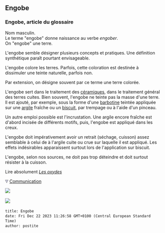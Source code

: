 ## Engobe
### Engobe, article du glossaire
 Nom masculin.  
Le terme "engobe" donne naissance au verbe _engober_.  
On "engobe" une terre.

L'engobe semble désigner plusieurs concepts et pratiques. Une définition synthétique paraît pourtant envisageable.

L'engobe colore les terres. Parfois, cette coloration est destinée à dissimuler une teinte naturelle, parfois non.

Par extension, on désigne souvent par ce terme une terre colorée.

L'engobe sert dans le traitement des [céramiques](ceramique.html), dans le traitement général des terres cuites. Bien souvent, l'engobe ne teinte pas la masse d'une terre. Il est ajouté, par exemple, sous la forme d'une [barbotine](barbotine.html) teintée appliquée sur une [argile](argile.html) fraîche ou un [biscuit](biscuit.html), par trempage ou à l'aide d'un pinceau.

Un autre emploi possible est l'incrustation. Une argile encore fraîche est d'abord incisée de différents motifs, puis, l'engobe est appliqué dans les creux.

L'engobe doit impérativement avoir un retrait (séchage, cuisson) assez semblable à celui de à l'argile cuite ou crue sur laquelle il est appliqué. Les effets indésirables apparaissent surtout lors de l'application sur biscuit.

L'engobe, selon nos sources, ne doit pas trop déteindre et doit surtout résister à la cuisson.

Lire absolument _[Les oxydes](oxydes.html)_



![](images/flechebas.gif) [Communication](http://www.artrealite.com/annonceurs.htm) 

[![](https://cbonvin.fr/sites/regie.artrealite.com/visuels/campagne1.png)](index-2.html#20131014)

![](https://cbonvin.fr/sites/regie.artrealite.com/visuels/campagne2.png)
```
title: Engobe
date: Fri Dec 22 2023 11:26:58 GMT+0100 (Central European Standard Time)
author: postite
```

